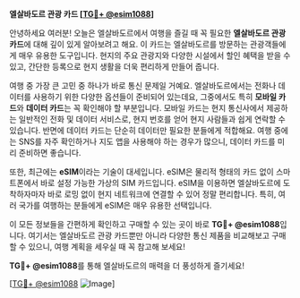 **엘살바도르 관광 카드 [[TG💪+ @esim1088](https://t.me/s/esim1088)]**

안녕하세요 여러분! 오늘은 엘살바도르에서 여행을 즐길 때 꼭 필요한 **엘살바도르 관광 카드**에 대해 깊이 있게 알아보려고 해요. 이 카드는 엘살바도르를 방문하는 관광객들에게 매우 유용한 도구입니다. 현지의 주요 관광지와 다양한 시설에서 할인 혜택을 받을 수 있고, 간단한 등록으로 현지 생활을 더욱 편리하게 만들어 줍니다.

여행 중 가장 큰 고민 중 하나가 바로 통신 문제일 거예요. 엘살바도르에서는 전화나 데이터를 사용하기 위한 다양한 옵션들이 준비되어 있는데요, 그중에서도 특히 **모바일 카드**와 **데이터 카드**는 꼭 확인해야 할 부분입니다. 모바일 카드는 현지 통신사에서 제공하는 일반적인 전화 및 데이터 서비스로, 현지 번호를 얻어 현지 사람들과 쉽게 연락할 수 있습니다. 반면에 데이터 카드는 단순히 데이터만 필요한 분들에게 적합해요. 여행 중에는 SNS를 자주 확인하거나 지도 앱을 사용해야 하는 경우가 많으니, 데이터 카드를 미리 준비하면 좋습니다.

또한, 최근에는 **eSIM**이라는 기술이 대세입니다. eSIM은 물리적 형태의 카드 없이 스마트폰에서 바로 설정 가능한 가상의 SIM 카드입니다. eSIM을 이용하면 엘살바도르에 도착하자마자 바로 로밍 없이 현지 네트워크에 연결할 수 있어 정말 편리합니다. 특히, 여러 국가를 여행하는 분들에게 eSIM은 매우 유용한 선택입니다.

이 모든 정보들을 간편하게 확인하고 구매할 수 있는 곳이 바로 **TG💪+ @esim1088**입니다. 여기서는 엘살바도르 관광 카드뿐만 아니라 다양한 통신 제품을 비교해보고 구매할 수 있으니, 여행 계획을 세우실 때 꼭 참고해 보세요!

**TG💪+ @esim1088**를 통해 엘살바도르의 매력을 더 풍성하게 즐기세요! 

[[TG💪+ @esim1088](https://t.me/s/esim1088) ![Image](https://i.postimg.cc/Y0z9fWf4/image.png)]